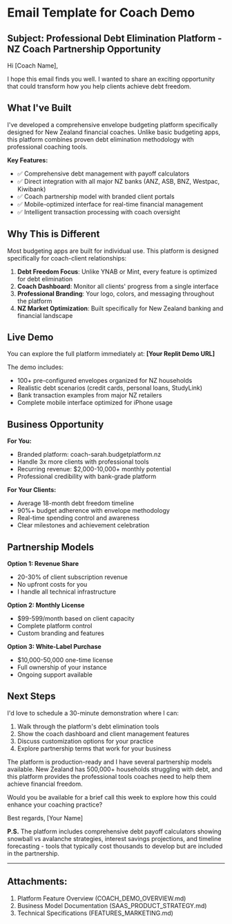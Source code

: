 # Email Template for Coach Demo

## Subject: Professional Debt Elimination Platform - NZ Coach Partnership Opportunity

Hi [Coach Name],

I hope this email finds you well. I wanted to share an exciting opportunity that could transform how you help clients achieve debt freedom.

## **What I've Built**

I've developed a comprehensive envelope budgeting platform specifically designed for New Zealand financial coaches. Unlike basic budgeting apps, this platform combines proven debt elimination methodology with professional coaching tools.

**Key Features:**
- ✅ Comprehensive debt management with payoff calculators
- ✅ Direct integration with all major NZ banks (ANZ, ASB, BNZ, Westpac, Kiwibank)
- ✅ Coach partnership model with branded client portals
- ✅ Mobile-optimized interface for real-time financial management
- ✅ Intelligent transaction processing with coach oversight

## **Why This is Different**

Most budgeting apps are built for individual use. This platform is designed specifically for coach-client relationships:

1. **Debt Freedom Focus**: Unlike YNAB or Mint, every feature is optimized for debt elimination
2. **Coach Dashboard**: Monitor all clients' progress from a single interface
3. **Professional Branding**: Your logo, colors, and messaging throughout the platform
4. **NZ Market Optimization**: Built specifically for New Zealand banking and financial landscape

## **Live Demo**

You can explore the full platform immediately at:
**[Your Replit Demo URL]**

The demo includes:
- 100+ pre-configured envelopes organized for NZ households
- Realistic debt scenarios (credit cards, personal loans, StudyLink)
- Bank transaction examples from major NZ retailers
- Complete mobile interface optimized for iPhone usage

## **Business Opportunity**

**For You:**
- Branded platform: coach-sarah.budgetplatform.nz
- Handle 3x more clients with professional tools
- Recurring revenue: $2,000-10,000+ monthly potential
- Professional credibility with bank-grade platform

**For Your Clients:**
- Average 18-month debt freedom timeline
- 90%+ budget adherence with envelope methodology
- Real-time spending control and awareness
- Clear milestones and achievement celebration

## **Partnership Models**

**Option 1: Revenue Share**
- 20-30% of client subscription revenue
- No upfront costs for you
- I handle all technical infrastructure

**Option 2: Monthly License**
- $99-599/month based on client capacity
- Complete platform control
- Custom branding and features

**Option 3: White-Label Purchase**
- $10,000-50,000 one-time license
- Full ownership of your instance
- Ongoing support available

## **Next Steps**

I'd love to schedule a 30-minute demonstration where I can:
1. Walk through the platform's debt elimination tools
2. Show the coach dashboard and client management features
3. Discuss customization options for your practice
4. Explore partnership terms that work for your business

The platform is production-ready and I have several partnership models available. New Zealand has 500,000+ households struggling with debt, and this platform provides the professional tools coaches need to help them achieve financial freedom.

Would you be available for a brief call this week to explore how this could enhance your coaching practice?

Best regards,
[Your Name]

**P.S.** The platform includes comprehensive debt payoff calculators showing snowball vs avalanche strategies, interest savings projections, and timeline forecasting - tools that typically cost thousands to develop but are included in the partnership.

---

## **Attachments:**
1. Platform Feature Overview (COACH_DEMO_OVERVIEW.md)
2. Business Model Documentation (SAAS_PRODUCT_STRATEGY.md)
3. Technical Specifications (FEATURES_MARKETING.md)